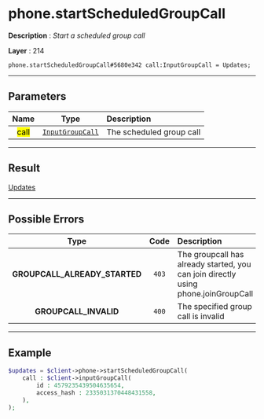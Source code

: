 # phone.startScheduledGroupCall

**Description** : *Start a scheduled group call*

**Layer** : 214

```tl
phone.startScheduledGroupCall#5680e342 call:InputGroupCall = Updates;
```

---

## Parameters

| Name | Type | Description |
| :---: | :---: | :--- |
| <mark>call</mark> | [`InputGroupCall`](type/InputGroupCall) | The scheduled group call |

---

## Result

[Updates](type/Updates)

---

## Possible Errors

| Type | Code | Description |
| :---: | :---: | :--- |
| **GROUPCALL_ALREADY_STARTED** | `403` | The groupcall has already started, you can join directly using phone.joinGroupCall |
| **GROUPCALL_INVALID** | `400` | The specified group call is invalid |

---

## Example

```php
$updates = $client->phone->startScheduledGroupCall(
	call : $client->inputGroupCall(
		id : 4579235439504635654,
		access_hash : 2335031370448431558,
	),
);
```